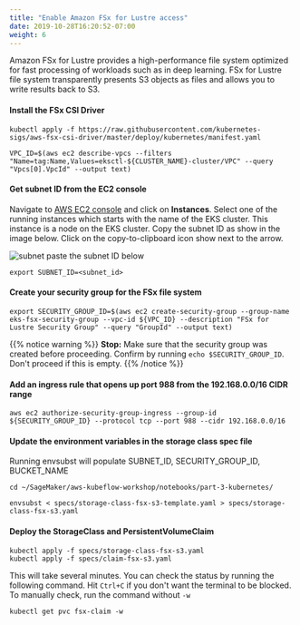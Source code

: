 ```yaml
---
title: "Enable Amazon FSx for Lustre access"
date: 2019-10-28T16:20:52-07:00
weight: 6
---
```


Amazon FSx for Lustre provides a high-performance file system optimized for fast processing of workloads such as in deep learning. FSx for Lustre file system transparently presents S3 objects as files and allows you to write results back to S3.

#### Install the FSx CSI Driver
```
kubectl apply -f https://raw.githubusercontent.com/kubernetes-sigs/aws-fsx-csi-driver/master/deploy/kubernetes/manifest.yaml
```


```
VPC_ID=$(aws ec2 describe-vpcs --filters "Name=tag:Name,Values=eksctl-${CLUSTER_NAME}-cluster/VPC" --query "Vpcs[0].VpcId" --output text)
```

#### Get subnet ID from the EC2 console
Navigate to [AWS EC2 console](https://console.aws.amazon.com/ec2/v2/home) and click on **Instances**.
Select one of the running instances which starts with the name of the EKS cluster. This instance is a node on the EKS cluster.
Copy the subnet ID as show in the image below. Click on the copy-to-clipboard icon show next to the arrow.

![subnet](/images/eks/subnet_image.png)
paste the subnet ID below
```
export SUBNET_ID=<subnet_id>
```

#### Create your security group for the FSx file system
```
export SECURITY_GROUP_ID=$(aws ec2 create-security-group --group-name eks-fsx-security-group --vpc-id ${VPC_ID} --description "FSx for Lustre Security Group" --query "GroupId" --output text)
```

{{% notice warning %}}
**Stop:** Make sure that the security group was created before proceeding.
Confirm by running `echo $SECURITY_GROUP_ID`. Don't proceed if this is empty.
{{% /notice %}}

#### Add an ingress rule that opens up port 988 from the 192.168.0.0/16 CIDR range
```
aws ec2 authorize-security-group-ingress --group-id ${SECURITY_GROUP_ID} --protocol tcp --port 988 --cidr 192.168.0.0/16
```

#### Update the environment variables in the storage class spec file
Running envsubst will populate SUBNET_ID, SECURITY_GROUP_ID, BUCKET_NAME
```
cd ~/SageMaker/aws-kubeflow-workshop/notebooks/part-3-kubernetes/

envsubst < specs/storage-class-fsx-s3-template.yaml > specs/storage-class-fsx-s3.yaml
```

#### Deploy the StorageClass and PersistentVolumeClaim
```
kubectl apply -f specs/storage-class-fsx-s3.yaml
kubectl apply -f specs/claim-fsx-s3.yaml
```

This will take several minutes. You can check the status by running the following command. Hit `Ctrl+C` if you don't want the terminal to be blocked. To manually check, run the command without `-w`

```
kubectl get pvc fsx-claim -w
```
